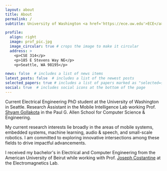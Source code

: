 ```yaml
---
layout: about
title: About
permalink: /
subtitle: University of Washington <a href='https://ece.uw.edu'>ECE</a>/<a href='https://cs.washington.edu'>CSE</a>

profile:
  align: right
  image: prof_pic.jpg
  image_circular: true # crops the image to make it circular
  address: >
    <p>CSE 314</p>
    <p>185 E Stevens Way NE</p>
    <p>Seattle, WA 98195</p>

news: false  # includes a list of news items
latest_posts: false  # includes a list of the newest posts
selected_papers: true # includes a list of papers marked as "selected={true}"
social: true  # includes social icons at the bottom of the page
---
```


Current Electrical Engineering PhD student at the University of Washington in Seattle. Research Assistant in the Mobile Intelligence Lab working Prof. [Shyam Gollakota](https://homes.cs.washington.edu/~gshyam/) in the Paul G. Allen School for Computer Science & Engineering.

My current research interests lie broadly in the areas of mobile systems, embedded systems, machine learning, audio & speech, and small-scale robotics. I am committed to exploring innovative intersections among these fields to drive impactful advancements.

I received my bachelor's in Electrical and Computer Engineering from the American University of Beirut while working with Prof. [Joseph Costantine](https://www.aub.edu.lb/pages/profile.aspx?memberId=jc14) at the Electromagnetics Lab.
